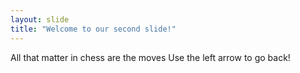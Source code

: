 ```yaml
---
layout: slide
title: "Welcome to our second slide!"
---
```

All that matter in chess are the moves
Use the left arrow to go back!
